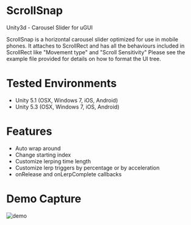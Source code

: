 # ScrollSnap
Unity3d - Carousel Slider for uGUI

ScrollSnap is a horizontal carousel slider optimized for use in mobile phones.
It attaches to ScrollRect and has all the behaviours included in ScrollRect like "Movement type" and "Scroll Sensitivity"
Please see the example file provided for details on how to format the UI tree.

# Tested Environments
- Unity 5.1 (OSX, Windows 7, iOS, Android)
- Unity 5.3 (OSX, Windows 7, iOS, Android)

# Features
- Auto wrap around
- Change starting index
- Customize lerping time length
- Customize lerp triggers by percentage or by acceleration
- onRelease and onLerpComplete callbacks

# Demo Capture
![demo](https://cloud.githubusercontent.com/assets/748854/11463199/c5fa9808-9761-11e5-8c3a-e68298fed044.gif)

